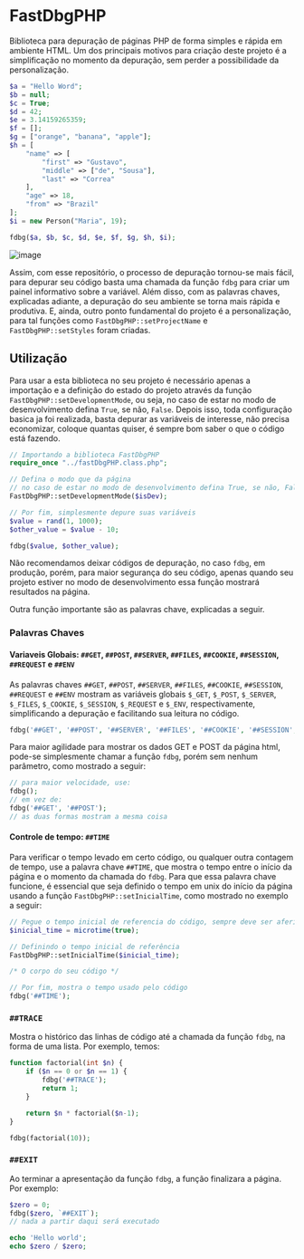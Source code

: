 # FastDbgPHP
Biblioteca para depuração de páginas PHP de forma simples e rápida em ambiente HTML. Um dos principais motivos para criação deste projeto é a simplificação no momento da depuração, sem perder a possibilidade da personalização.

```php
$a = "Hello Word";
$b = null;
$c = True;
$d = 42;
$e = 3.14159265359;
$f = [];
$g = ["orange", "banana", "apple"];
$h = [
    "name" => [
        "first" => "Gustavo",
        "middle" => ["de", "Sousa"],
        "last" => "Correa"
    ],
    "age" => 18,
    "from" => "Brazil"
];
$i = new Person("Maria", 19);

fdbg($a, $b, $c, $d, $e, $f, $g, $h, $i);
```

![image](https://github.com/LePampim/FastDbgPHP/assets/71104962/d3ca9e75-a3a8-44a2-bc3e-f581e8c52611)

Assim, com esse repositório, o processo de depuração tornou-se mais fácil, para depurar seu código basta uma chamada da função `fdbg` para criar um painel informativo sobre a variável.
Além disso, com as palavras chaves, explicadas adiante, a depuração do seu ambiente se torna mais rápida e produtiva.
E, ainda, outro ponto fundamental do projeto é a personalização, para tal funções como `FastDbgPHP::setProjectName` e `FastDbgPHP::setStyles` foram criadas.

## Utilização

Para usar a esta biblioteca no seu projeto é necessário apenas a importação e a definição do estado do projeto através da função `FastDbgPHP::setDevelopmentMode`, ou seja, no caso de estar no modo de desenvolvimento defina `True`, se não, `False`. Depois isso, toda configuração basica ja foi realizada, basta depurar as variáveis de interesse, não precisa economizar, coloque quantas quiser, é sempre bom saber o que o código está fazendo.

```php
// Importando a biblioteca FastDbgPHP
require_once "../fastDbgPHP.class.php";

// Defina o modo que da página
// no caso de estar no modo de desenvolvimento defina True, se não, False
FastDbgPHP::setDevelopmentMode($isDev);

// Por fim, simplesmente depure suas variáveis
$value = rand(1, 1000);
$other_value = $value - 10;

fdbg($value, $other_value);
```

Não recomendamos deixar códigos de depuração, no caso `fdbg`, em produção, porém, para maior segurança do seu código, apenas quando seu projeto estiver no modo de desenvolvimento essa função mostrará resultados na página.

Outra função importante são as palavras chave, explicadas a seguir.

### Palavras Chaves

#### Variaveis Globais: `##GET`, `##POST`, `##SERVER`, `##FILES`, `##COOKIE`, `##SESSION`, `##REQUEST` e `##ENV`

As palavras chaves `##GET`, `##POST`, `##SERVER`, `##FILES`, `##COOKIE`, `##SESSION`, `##REQUEST` e `##ENV` mostram as variáveis globais `$_GET`, `$_POST`, `$_SERVER`,  `$_FILES`, `$_COOKIE`, `$_SESSION`, `$_REQUEST` e `$_ENV`, respectivamente, simplificando a depuração e facilitando sua leitura no código.

```php
fdbg('##GET', '##POST', '##SERVER', '##FILES', '##COOKIE', '##SESSION', '##REQUEST', '##ENV');
```

Para maior agilidade para mostrar os dados GET e POST da página html, pode-se simplesmente chamar a função `fdbg`, porém sem nenhum parâmetro, como mostrado a seguir:

```php
// para maior velocidade, use:
fdbg();
// em vez de:
fdbg('##GET', '##POST');
// as duas formas mostram a mesma coisa
```

<!-- Adicionar imagem -->

#### Controle de tempo: `##TIME`

Para verificar o tempo levado em certo código, ou qualquer outra contagem de tempo, use a palavra chave `##TIME`, que mostra o tempo entre o início da página e o momento da chamada do `fdbg`. Para que essa palavra chave funcione, é essencial que seja definido o tempo em unix do início da página usando a função `FastDbgPHP::setInicialTime`, como mostrado no exemplo a seguir:

```php
// Pegue o tempo inicial de referencia do código, sempre deve ser aferido no começo da página
$inicial_time = microtime(true);

// Definindo o tempo inicial de referência
FastDbgPHP::setInicialTime($inicial_time);

/* O corpo do seu código */

// Por fim, mostra o tempo usado pelo código
fdbg('##TIME');
```

### `##TRACE`
Mostra o histórico das linhas de código até a chamada da função `fdbg`, na forma de uma lista. Por exemplo, temos:

```php
function factorial(int $n) {
    if ($n == 0 or $n == 1) {
        fdbg('##TRACE');
        return 1;
    }

    return $n * factorial($n-1);
}

fdbg(factorial(10));
```

<!-- Testar código kk -->
<!-- Adicionar imagem -->

### `##EXIT`
Ao terminar a apresentação da função `fdbg`, a função finalizara a página. Por exemplo:

```php
$zero = 0;
fdbg($zero, `##EXIT`);
// nada a partir daqui será executado

echo 'Hello world';
echo $zero / $zero;
```

<!-- Testar código kk -->

<!--
## Configurações
### setDevelopmentMode 
Muito recomendado

### setProjectName
Apenas para personalização

### setStyles
Apenas para personalização

### setDefaultValues
Pode acrescentar mais agilidade

### setInicialTime
Acrescenta utilidade

### setClassList
Acrescenta utilidade
-->
